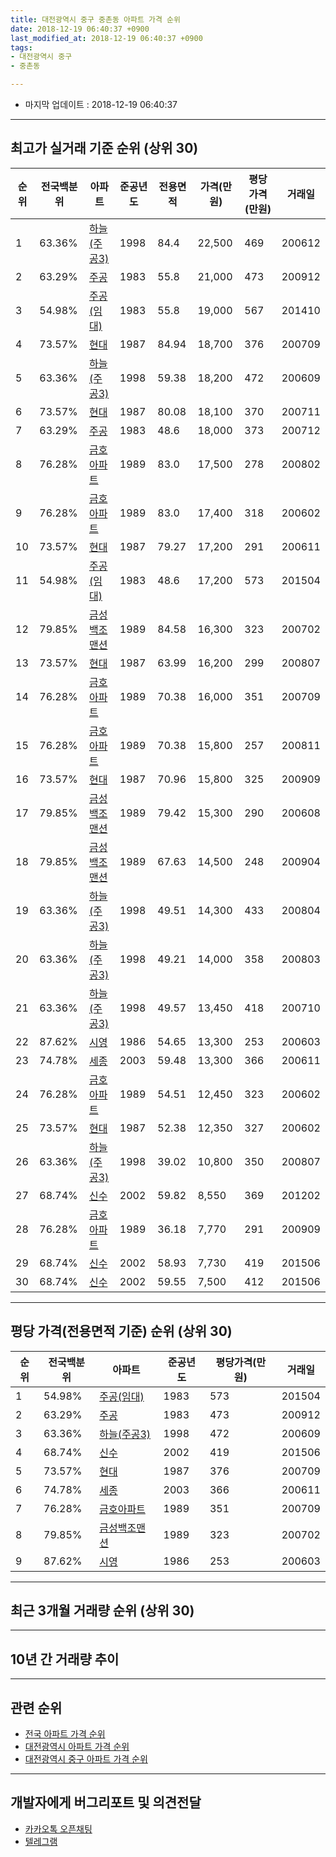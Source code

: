 ```yaml
---
title: 대전광역시 중구 중촌동 아파트 가격 순위
date: 2018-12-19 06:40:37 +0900
last_modified_at: 2018-12-19 06:40:37 +0900
tags:
- 대전광역시 중구
- 중촌동

---
```


* 마지막 업데이트 : 2018-12-19 06:40:37

---

## 최고가 실거래 기준 순위 (상위 30)


|순위|전국백분위|아파트|준공년도|전용면적|가격(만원)|평당가격(만원)|거래일|
|---|---|---|---|---|---|---|---|
|1|63.36%|[하늘(주공3)](https://search.naver.com/search.naver?query=%EB%8C%80%EC%A0%84%EA%B4%91%EC%97%AD%EC%8B%9C+%EC%A4%91%EA%B5%AC+%EC%A4%91%EC%B4%8C%EB%8F%99+%ED%95%98%EB%8A%98%28%EC%A3%BC%EA%B3%B53%29)|1998|84.4|22,500|469|200612|
|2|63.29%|[주공](https://search.naver.com/search.naver?query=%EB%8C%80%EC%A0%84%EA%B4%91%EC%97%AD%EC%8B%9C+%EC%A4%91%EA%B5%AC+%EC%A4%91%EC%B4%8C%EB%8F%99+%EC%A3%BC%EA%B3%B5)|1983|55.8|21,000|473|200912|
|3|54.98%|[주공(임대)](https://search.naver.com/search.naver?query=%EB%8C%80%EC%A0%84%EA%B4%91%EC%97%AD%EC%8B%9C+%EC%A4%91%EA%B5%AC+%EC%A4%91%EC%B4%8C%EB%8F%99+%EC%A3%BC%EA%B3%B5%28%EC%9E%84%EB%8C%80%29)|1983|55.8|19,000|567|201410|
|4|73.57%|[현대](https://search.naver.com/search.naver?query=%EB%8C%80%EC%A0%84%EA%B4%91%EC%97%AD%EC%8B%9C+%EC%A4%91%EA%B5%AC+%EC%A4%91%EC%B4%8C%EB%8F%99+%ED%98%84%EB%8C%80)|1987|84.94|18,700|376|200709|
|5|63.36%|[하늘(주공3)](https://search.naver.com/search.naver?query=%EB%8C%80%EC%A0%84%EA%B4%91%EC%97%AD%EC%8B%9C+%EC%A4%91%EA%B5%AC+%EC%A4%91%EC%B4%8C%EB%8F%99+%ED%95%98%EB%8A%98%28%EC%A3%BC%EA%B3%B53%29)|1998|59.38|18,200|472|200609|
|6|73.57%|[현대](https://search.naver.com/search.naver?query=%EB%8C%80%EC%A0%84%EA%B4%91%EC%97%AD%EC%8B%9C+%EC%A4%91%EA%B5%AC+%EC%A4%91%EC%B4%8C%EB%8F%99+%ED%98%84%EB%8C%80)|1987|80.08|18,100|370|200711|
|7|63.29%|[주공](https://search.naver.com/search.naver?query=%EB%8C%80%EC%A0%84%EA%B4%91%EC%97%AD%EC%8B%9C+%EC%A4%91%EA%B5%AC+%EC%A4%91%EC%B4%8C%EB%8F%99+%EC%A3%BC%EA%B3%B5)|1983|48.6|18,000|373|200712|
|8|76.28%|[금호아파트](https://search.naver.com/search.naver?query=%EB%8C%80%EC%A0%84%EA%B4%91%EC%97%AD%EC%8B%9C+%EC%A4%91%EA%B5%AC+%EC%A4%91%EC%B4%8C%EB%8F%99+%EA%B8%88%ED%98%B8%EC%95%84%ED%8C%8C%ED%8A%B8)|1989|83.0|17,500|278|200802|
|9|76.28%|[금호아파트](https://search.naver.com/search.naver?query=%EB%8C%80%EC%A0%84%EA%B4%91%EC%97%AD%EC%8B%9C+%EC%A4%91%EA%B5%AC+%EC%A4%91%EC%B4%8C%EB%8F%99+%EA%B8%88%ED%98%B8%EC%95%84%ED%8C%8C%ED%8A%B8)|1989|83.0|17,400|318|200602|
|10|73.57%|[현대](https://search.naver.com/search.naver?query=%EB%8C%80%EC%A0%84%EA%B4%91%EC%97%AD%EC%8B%9C+%EC%A4%91%EA%B5%AC+%EC%A4%91%EC%B4%8C%EB%8F%99+%ED%98%84%EB%8C%80)|1987|79.27|17,200|291|200611|
|11|54.98%|[주공(임대)](https://search.naver.com/search.naver?query=%EB%8C%80%EC%A0%84%EA%B4%91%EC%97%AD%EC%8B%9C+%EC%A4%91%EA%B5%AC+%EC%A4%91%EC%B4%8C%EB%8F%99+%EC%A3%BC%EA%B3%B5%28%EC%9E%84%EB%8C%80%29)|1983|48.6|17,200|573|201504|
|12|79.85%|[금성백조맨션](https://search.naver.com/search.naver?query=%EB%8C%80%EC%A0%84%EA%B4%91%EC%97%AD%EC%8B%9C+%EC%A4%91%EA%B5%AC+%EC%A4%91%EC%B4%8C%EB%8F%99+%EA%B8%88%EC%84%B1%EB%B0%B1%EC%A1%B0%EB%A7%A8%EC%85%98)|1989|84.58|16,300|323|200702|
|13|73.57%|[현대](https://search.naver.com/search.naver?query=%EB%8C%80%EC%A0%84%EA%B4%91%EC%97%AD%EC%8B%9C+%EC%A4%91%EA%B5%AC+%EC%A4%91%EC%B4%8C%EB%8F%99+%ED%98%84%EB%8C%80)|1987|63.99|16,200|299|200807|
|14|76.28%|[금호아파트](https://search.naver.com/search.naver?query=%EB%8C%80%EC%A0%84%EA%B4%91%EC%97%AD%EC%8B%9C+%EC%A4%91%EA%B5%AC+%EC%A4%91%EC%B4%8C%EB%8F%99+%EA%B8%88%ED%98%B8%EC%95%84%ED%8C%8C%ED%8A%B8)|1989|70.38|16,000|351|200709|
|15|76.28%|[금호아파트](https://search.naver.com/search.naver?query=%EB%8C%80%EC%A0%84%EA%B4%91%EC%97%AD%EC%8B%9C+%EC%A4%91%EA%B5%AC+%EC%A4%91%EC%B4%8C%EB%8F%99+%EA%B8%88%ED%98%B8%EC%95%84%ED%8C%8C%ED%8A%B8)|1989|70.38|15,800|257|200811|
|16|73.57%|[현대](https://search.naver.com/search.naver?query=%EB%8C%80%EC%A0%84%EA%B4%91%EC%97%AD%EC%8B%9C+%EC%A4%91%EA%B5%AC+%EC%A4%91%EC%B4%8C%EB%8F%99+%ED%98%84%EB%8C%80)|1987|70.96|15,800|325|200909|
|17|79.85%|[금성백조맨션](https://search.naver.com/search.naver?query=%EB%8C%80%EC%A0%84%EA%B4%91%EC%97%AD%EC%8B%9C+%EC%A4%91%EA%B5%AC+%EC%A4%91%EC%B4%8C%EB%8F%99+%EA%B8%88%EC%84%B1%EB%B0%B1%EC%A1%B0%EB%A7%A8%EC%85%98)|1989|79.42|15,300|290|200608|
|18|79.85%|[금성백조맨션](https://search.naver.com/search.naver?query=%EB%8C%80%EC%A0%84%EA%B4%91%EC%97%AD%EC%8B%9C+%EC%A4%91%EA%B5%AC+%EC%A4%91%EC%B4%8C%EB%8F%99+%EA%B8%88%EC%84%B1%EB%B0%B1%EC%A1%B0%EB%A7%A8%EC%85%98)|1989|67.63|14,500|248|200904|
|19|63.36%|[하늘(주공3)](https://search.naver.com/search.naver?query=%EB%8C%80%EC%A0%84%EA%B4%91%EC%97%AD%EC%8B%9C+%EC%A4%91%EA%B5%AC+%EC%A4%91%EC%B4%8C%EB%8F%99+%ED%95%98%EB%8A%98%28%EC%A3%BC%EA%B3%B53%29)|1998|49.51|14,300|433|200804|
|20|63.36%|[하늘(주공3)](https://search.naver.com/search.naver?query=%EB%8C%80%EC%A0%84%EA%B4%91%EC%97%AD%EC%8B%9C+%EC%A4%91%EA%B5%AC+%EC%A4%91%EC%B4%8C%EB%8F%99+%ED%95%98%EB%8A%98%28%EC%A3%BC%EA%B3%B53%29)|1998|49.21|14,000|358|200803|
|21|63.36%|[하늘(주공3)](https://search.naver.com/search.naver?query=%EB%8C%80%EC%A0%84%EA%B4%91%EC%97%AD%EC%8B%9C+%EC%A4%91%EA%B5%AC+%EC%A4%91%EC%B4%8C%EB%8F%99+%ED%95%98%EB%8A%98%28%EC%A3%BC%EA%B3%B53%29)|1998|49.57|13,450|418|200710|
|22|87.62%|[시영](https://search.naver.com/search.naver?query=%EB%8C%80%EC%A0%84%EA%B4%91%EC%97%AD%EC%8B%9C+%EC%A4%91%EA%B5%AC+%EC%A4%91%EC%B4%8C%EB%8F%99+%EC%8B%9C%EC%98%81)|1986|54.65|13,300|253|200603|
|23|74.78%|[세종](https://search.naver.com/search.naver?query=%EB%8C%80%EC%A0%84%EA%B4%91%EC%97%AD%EC%8B%9C+%EC%A4%91%EA%B5%AC+%EC%A4%91%EC%B4%8C%EB%8F%99+%EC%84%B8%EC%A2%85)|2003|59.48|13,300|366|200611|
|24|76.28%|[금호아파트](https://search.naver.com/search.naver?query=%EB%8C%80%EC%A0%84%EA%B4%91%EC%97%AD%EC%8B%9C+%EC%A4%91%EA%B5%AC+%EC%A4%91%EC%B4%8C%EB%8F%99+%EA%B8%88%ED%98%B8%EC%95%84%ED%8C%8C%ED%8A%B8)|1989|54.51|12,450|323|200602|
|25|73.57%|[현대](https://search.naver.com/search.naver?query=%EB%8C%80%EC%A0%84%EA%B4%91%EC%97%AD%EC%8B%9C+%EC%A4%91%EA%B5%AC+%EC%A4%91%EC%B4%8C%EB%8F%99+%ED%98%84%EB%8C%80)|1987|52.38|12,350|327|200602|
|26|63.36%|[하늘(주공3)](https://search.naver.com/search.naver?query=%EB%8C%80%EC%A0%84%EA%B4%91%EC%97%AD%EC%8B%9C+%EC%A4%91%EA%B5%AC+%EC%A4%91%EC%B4%8C%EB%8F%99+%ED%95%98%EB%8A%98%28%EC%A3%BC%EA%B3%B53%29)|1998|39.02|10,800|350|200807|
|27|68.74%|[신수](https://search.naver.com/search.naver?query=%EB%8C%80%EC%A0%84%EA%B4%91%EC%97%AD%EC%8B%9C+%EC%A4%91%EA%B5%AC+%EC%A4%91%EC%B4%8C%EB%8F%99+%EC%8B%A0%EC%88%98)|2002|59.82|8,550|369|201202|
|28|76.28%|[금호아파트](https://search.naver.com/search.naver?query=%EB%8C%80%EC%A0%84%EA%B4%91%EC%97%AD%EC%8B%9C+%EC%A4%91%EA%B5%AC+%EC%A4%91%EC%B4%8C%EB%8F%99+%EA%B8%88%ED%98%B8%EC%95%84%ED%8C%8C%ED%8A%B8)|1989|36.18|7,770|291|200909|
|29|68.74%|[신수](https://search.naver.com/search.naver?query=%EB%8C%80%EC%A0%84%EA%B4%91%EC%97%AD%EC%8B%9C+%EC%A4%91%EA%B5%AC+%EC%A4%91%EC%B4%8C%EB%8F%99+%EC%8B%A0%EC%88%98)|2002|58.93|7,730|419|201506|
|30|68.74%|[신수](https://search.naver.com/search.naver?query=%EB%8C%80%EC%A0%84%EA%B4%91%EC%97%AD%EC%8B%9C+%EC%A4%91%EA%B5%AC+%EC%A4%91%EC%B4%8C%EB%8F%99+%EC%8B%A0%EC%88%98)|2002|59.55|7,500|412|201506|


---

## 평당 가격(전용면적 기준) 순위 (상위 30)


|순위|전국백분위|아파트|준공년도|평당가격(만원)|거래일|
|---|---|---|---|---|---|
|1|54.98%|[주공(임대)](https://search.naver.com/search.naver?query=%EB%8C%80%EC%A0%84%EA%B4%91%EC%97%AD%EC%8B%9C+%EC%A4%91%EA%B5%AC+%EC%A4%91%EC%B4%8C%EB%8F%99+%EC%A3%BC%EA%B3%B5%28%EC%9E%84%EB%8C%80%29)|1983|573|201504|
|2|63.29%|[주공](https://search.naver.com/search.naver?query=%EB%8C%80%EC%A0%84%EA%B4%91%EC%97%AD%EC%8B%9C+%EC%A4%91%EA%B5%AC+%EC%A4%91%EC%B4%8C%EB%8F%99+%EC%A3%BC%EA%B3%B5)|1983|473|200912|
|3|63.36%|[하늘(주공3)](https://search.naver.com/search.naver?query=%EB%8C%80%EC%A0%84%EA%B4%91%EC%97%AD%EC%8B%9C+%EC%A4%91%EA%B5%AC+%EC%A4%91%EC%B4%8C%EB%8F%99+%ED%95%98%EB%8A%98%28%EC%A3%BC%EA%B3%B53%29)|1998|472|200609|
|4|68.74%|[신수](https://search.naver.com/search.naver?query=%EB%8C%80%EC%A0%84%EA%B4%91%EC%97%AD%EC%8B%9C+%EC%A4%91%EA%B5%AC+%EC%A4%91%EC%B4%8C%EB%8F%99+%EC%8B%A0%EC%88%98)|2002|419|201506|
|5|73.57%|[현대](https://search.naver.com/search.naver?query=%EB%8C%80%EC%A0%84%EA%B4%91%EC%97%AD%EC%8B%9C+%EC%A4%91%EA%B5%AC+%EC%A4%91%EC%B4%8C%EB%8F%99+%ED%98%84%EB%8C%80)|1987|376|200709|
|6|74.78%|[세종](https://search.naver.com/search.naver?query=%EB%8C%80%EC%A0%84%EA%B4%91%EC%97%AD%EC%8B%9C+%EC%A4%91%EA%B5%AC+%EC%A4%91%EC%B4%8C%EB%8F%99+%EC%84%B8%EC%A2%85)|2003|366|200611|
|7|76.28%|[금호아파트](https://search.naver.com/search.naver?query=%EB%8C%80%EC%A0%84%EA%B4%91%EC%97%AD%EC%8B%9C+%EC%A4%91%EA%B5%AC+%EC%A4%91%EC%B4%8C%EB%8F%99+%EA%B8%88%ED%98%B8%EC%95%84%ED%8C%8C%ED%8A%B8)|1989|351|200709|
|8|79.85%|[금성백조맨션](https://search.naver.com/search.naver?query=%EB%8C%80%EC%A0%84%EA%B4%91%EC%97%AD%EC%8B%9C+%EC%A4%91%EA%B5%AC+%EC%A4%91%EC%B4%8C%EB%8F%99+%EA%B8%88%EC%84%B1%EB%B0%B1%EC%A1%B0%EB%A7%A8%EC%85%98)|1989|323|200702|
|9|87.62%|[시영](https://search.naver.com/search.naver?query=%EB%8C%80%EC%A0%84%EA%B4%91%EC%97%AD%EC%8B%9C+%EC%A4%91%EA%B5%AC+%EC%A4%91%EC%B4%8C%EB%8F%99+%EC%8B%9C%EC%98%81)|1986|253|200603|


---

## 최근 3개월 거래량 순위 (상위 30)


<div style="width:100%;">
    <canvas id="deal_count_ranking" height="250"></canvas>
</div>


<script>
new Chart(document.getElementById("deal_count_ranking"), {
    type: 'horizontalBar',
    data: {
        labels: ['하늘(주공3)', '주공', '금호아파트', '시영', '현대', '주공(임대)', '금성백조맨션'],
        datasets: [{
            label: '실거래 수',
            data: [16, 10, 6, 6, 6, 4, 1],
            borderColor: "rgba(255, 0, 128, 1)",
            backgroundColor: "rgba(255, 0, 128, 0.5)",
            fill: false,
        }]
    },
    options: {
        responsive: true,
        title: {
            display: true,
            text: '최근 3개월 거래량 순위'
        },
        tooltips: {
            mode: 'index',
            intersect: false,
            callbacks: {
                title: function(tooltipItems, data) {
                    return "실거래 수:";
                },
                label: function(tooltipItem, data) {
                    return data.labels[tooltipItem.index] + ": " + tooltipItem.xLabel;
                }
            }
        },
        hover: {
            mode: 'nearest',
            intersect: true
        },
        scales: {
            xAxes: [{
                display: true,
                scaleLabel: {
                    display: true,
                    labelString: '실거래 수'
                },
                ticks: {
                    suggestedMin: 0,
                }
            }],
            yAxes: [{
                display: true,
                ticks: {
                    autoSkip: false,
                    callback: function(value, index, values) {
                        if (value.length > 15)
                            return value.substr(0, 13) + "...";
                        else
                            return value;
                    }
                },
                scaleLabel: {
                    display: false,
                }
            }]
        }
    }
});

</script>


---

## 10년 간 거래량 추이


<div style="width:100%;">
    <canvas id="deal_progress" height="250"></canvas>
</div>

<script>
new Chart(document.getElementById("deal_progress"), {
    type: 'line',
    data: {
        labels: ['200812','200901','200902','200903','200904','200905','200906','200907','200908','200909','200910','200911','200912','201001','201002','201003','201004','201005','201006','201007','201008','201009','201010','201011','201012','201101','201102','201103','201104','201105','201106','201107','201108','201109','201110','201111','201112','201201','201202','201203','201204','201205','201206','201207','201208','201209','201210','201211','201212','201301','201302','201303','201304','201305','201306','201307','201308','201309','201310','201311','201312','201401','201402','201403','201404','201405','201406','201407','201408','201409','201410','201411','201412','201501','201502','201503','201504','201505','201506','201507','201508','201509','201510','201511','201512','201601','201602','201603','201604','201605','201606','201607','201608','201609','201610','201611','201612','201701','201702','201703','201704','201705','201706','201707','201708','201709','201710','201711','201712','201801','201802','201803','201804','201805','201806','201807','201808','201809','201810','201811','201812'],
        datasets: [{
            label: '실거래 수',
            pointRadius: 1,
            data: [23, 27, 25, 41, 32, 33, 39, 29, 34, 43, 37, 29, 24, 36, 17, 44, 29, 31, 38, 19, 26, 23, 31, 24, 31, 27, 41, 35, 37, 31, 37, 34, 34, 21, 29, 21, 12, 6, 31, 26, 12, 8, 18, 13, 13, 13, 18, 17, 7, 11, 17, 23, 22, 35, 29, 22, 10, 18, 30, 11, 11, 25, 24, 31, 16, 21, 21, 23, 25, 21, 32, 23, 14, 36, 24, 51, 31, 38, 26, 36, 24, 31, 33, 36, 22, 18, 26, 23, 29, 26, 24, 48, 14, 40, 28, 29, 18, 10, 22, 53, 34, 20, 31, 30, 43, 29, 30, 40, 26, 25, 20, 28, 17, 20, 11, 16, 21, 24, 33, 13, 3],
            borderColor: "rgba(255, 201, 14, 1)",
            backgroundColor: "rgba(255, 201, 14, 0.5)",
            fill: true,
        }]
    },
    options: {
        responsive: true,
        title: {
            display: true,
            text: '10년간 거래량 추이'
        },
        tooltips: {
            mode: 'index',
            intersect: false,
        },
        hover: {
            mode: 'nearest',
            intersect: true
        },
        scales: {
            xAxes: [{
                display: true,
                scaleLabel: {
                    display: true,
                    labelString: '년/월'
                }
            }],
            yAxes: [{
                display: true,
                ticks: {
                    suggestedMin: 0,
                },
                scaleLabel: {
                    display: true,
                    labelString: '실거래 수'
                }
            }]
        }
    }
});

</script>


---

## 관련 순위

- [전국 아파트 가격 순위](https://inasie.github.io/apt-ranking/전국)
- [대전광역시 아파트 가격 순위](https://inasie.github.io/apt-ranking/대전광역시)
- [대전광역시 중구 아파트 가격 순위](https://inasie.github.io/apt-ranking/대전광역시-중구)


---

## 개발자에게 버그리포트 및 의견전달

- [카카오톡 오픈채팅](https://open.kakao.com/o/gLJUAP4)
- [텔레그램](https://t.me/inasie)

